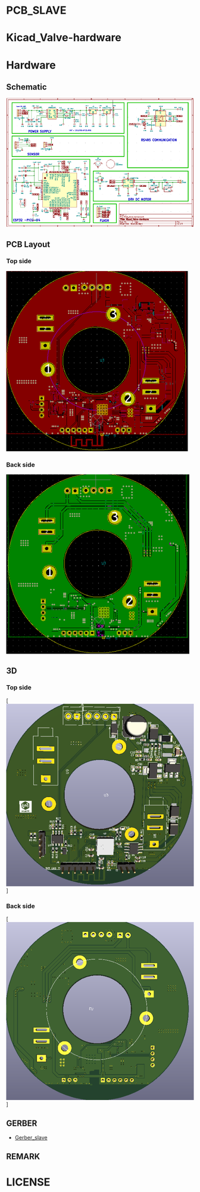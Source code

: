 # PCB_SLAVE
# Kicad_Valve-hardware
# Hardware 

## Schematic

[![PAS_HW SCHEMATIC REVIEW](assets/demo/schematic.png)](assets/demo/Pas_Slave_schematic.pdf)
## PCB Layout
### Top side
[![BE-AMP SCHEMATIC REVIEW](assets/demo/pcb_top.png)](assets/demo/Kicad_Valve-hardware-F_Cu.svg)
### Back side
[![BE-AMP SCHEMATIC REVIEW](assets/demo/pcb_bot.png)](assets/demo/Kicad_Valve-hardware-B_Cu.svg)
## 3D
### Top side
[![BE-AMP SCHEMATIC REVIEW](assets/demo/3d_top.png)]
### Back side
[![PAS-AMP SCHEMATIC REVIEW](assets/demo/3d_bot.png)]
## GERBER
- [Gerber_slave](./assets/gerber/slave.rar)

## REMARK

# LICENSE
